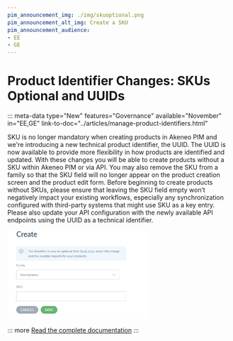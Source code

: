 ```yaml
---
pim_announcement_img: ./img/skuoptional.png
pim_announcement_alt_img: Create a SKU
pim_announcement_audience:
- EE
- GE
---
```


# Product Identifier Changes: SKUs Optional and UUIDs
::: meta-data type="New" features="Governance" available="November" in="EE,GE" link-to-doc="../articles/manage-product-identifiers.html"

SKU is no longer mandatory when creating products in Akeneo PIM and we're introducing a new technical product identifier, the UUID. The UUID is now available to provide more flexibility in how products are identified and updated. With these changes you will be able to create products without a SKU within Akeneo PIM or via API. You may also remove the SKU from a family so that the SKU field will no longer appear on the product creation screen and the product edit form. Before beginning to create products without SKUs, please ensure that leaving the SKU field empty won’t negatively impact your existing workflows, especially any synchronization configured with third-party systems that might use SKU as a key entry. Please also update your API configuration with the newly available API endpoints using the UUID as a technical identifier.

![Create a SKU](../img/skuoptional.png)

::: more
[Read the complete documentation](../articles/manage-product-identifiers.html#update-your-products-with-the-api)
:::
